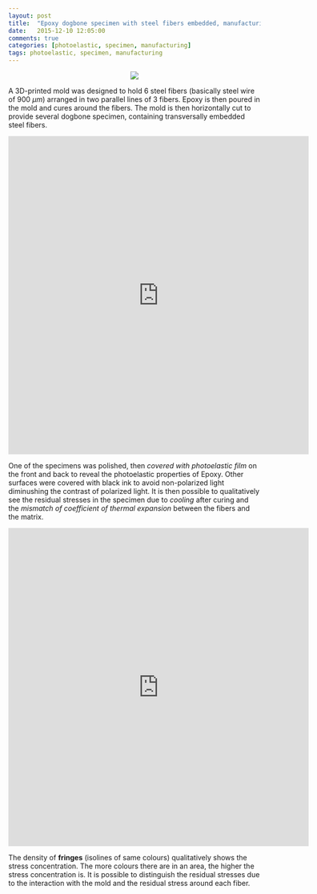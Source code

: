 ```yaml
---
layout: post
title:  "Epoxy dogbone specimen with steel fibers embedded, manufacturing and qualitative residual stress evaluation"
date:   2015-12-10 12:05:00
comments: true
categories: [photoelastic, specimen, manufacturing]
tags: photoelastic, specimen, manufacturing
---
```


<div align="center">
<img src="{{ site.url }}/assets/d638_drawing.png"/>
</div>


A 3D-printed mold was designed to hold 6 steel fibers (basically steel wire of 900 $\mu m$) arranged in two parallel lines of 3 fibers. 
Epoxy is then poured in the mold and cures around the fibers. The mold is then horizontally cut to provide several dogbone specimen, containing transversally embedded steel fibers.

<div align="center">
<iframe width='600' height='635' src='https://pictures.lytro.com/ilyasst/pictures/1087251/embed?enableAttribution=1&enableLogo=1&enableFullscreen=1&enableHelp=1&enablePlay=1' frameborder='0' allowfullscreen scrolling='no'></iframe>
</div>

One of the specimens was polished, then *covered with photoelastic film* on the front and back to reveal the photoelastic properties of Epoxy.
Other surfaces were covered with black ink to avoid non-polarized light diminushing the contrast of polarized light.
It is then possible to qualitatively see the residual stresses in the specimen due to *cooling* after curing and the *mismatch of coefficient of thermal expansion* between the fibers and the matrix.

<div align="center">
<iframe width='600' height='635' src='https://pictures.lytro.com/ilyasst/pictures/1087282/embed' frameborder='0' allowfullscreen scrolling='no'></iframe>
</div>

The density of **fringes** (isolines of same colours) qualitatively shows the stress concentration. The more colours there are in an area, the higher the stress concentration is.
It is possible to distinguish the residual stresses due to the interaction with the mold and the residual stress around each fiber.

